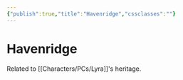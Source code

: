 ```yaml
---
{"publish":true,"title":"Havenridge","cssclasses":""}
---
```


# Havenridge

Related to [[Characters/PCs/Lyra]]'s heritage. 